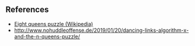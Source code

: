 ## References
* [Eight queens puzzle (Wikipedia)](https://en.wikipedia.org/wiki/Eight_queens_puzzle "Eight queens puzzle (Wikipedia)")
* http://www.nohuddleoffense.de/2019/01/20/dancing-links-algorithm-x-and-the-n-queens-puzzle/